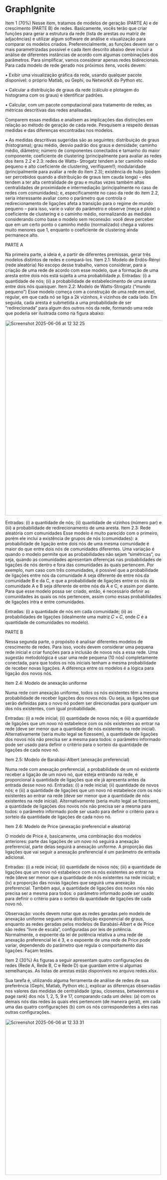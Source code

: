 # GraphIgnite

Item 1 (70%)
Nesse item, tratamos de modelos de geração (PARTE A) e de crescimento (PARTE B) de redes. Basicamente, vocês terão
que criar funções para gerar a estrutura da rede (lista de arestas ou matriz de adjacências) e utilizar algum software de
análise e visualização para comparar os modelos criados. Preferencialmente, as funções devem ser o mais parametrizadas
possível e cada item descrito abaixo deve incluir a análise de diferentes instâncias de acordo com algumas combinações
dos parâmetros. Para simplificar, vamos considerar apenas redes bidirecionais.
Para cada modelo de rede gerado nos próximos itens, vocês devem:

• Exibir uma visualização gráfica da rede, usando qualquer pacote disponível: o próprio Matlab, ou Gephi, ou
NetworkX do Python etc.

• Calcular a distribuição de graus da rede (cálculo e plotagem do histograma com os graus) e identificar padrões.

• Calcular, com um pacote computacional para tratamento de redes, as métricas descritivas das redes analisadas.

Comparem essas medidas e analisem as implicações das distinções em relação ao método de geração de cada
rede. Pesquisem a respeito dessas medidas e das diferenças encontradas nos modelos.

• As medidas descritivas sugeridas são as seguintes: distribuição de graus (histograma); grau médio, desvio padrão
dos graus e densidade; caminho médio, diâmetro; número de componentes conectados e tamanho do maior
componente; coeficiente de clustering (principalmente para avaliar as redes dos itens 2.2 e 2.3: redes de Watts-
Strogatz tendem a ter caminho médio pequeno e alto coeficiente de clustering, verifiquem!); modularidade
(principalmente para avaliar a rede do item 2.3); existência de hubs (podem ser percebidos quando a distribuição
de graus tem cauda longa) – eles tendem a ter alta centralidade de grau e muitas vezes também altas
centralidades de proximidade e intermediação (principalmente no caso de redes com comunidades); e,
especificamente no caso da rede do item 2.2, seria interessante avaliar como o parâmetro que controla o
redirecionamento de ligações afeta a transição para o regime de mundo pequeno – para isso, varie o valor do
parâmetro e observe (meça e plote) o coeficiente de clustering e o caminho médio, normalizando as medidas
considerando como base o modelo sem reconexão: você deve perceber que em um certo ponto o caminho
médio (normalizado) chega a valores muito menores que 1, enquanto o coeficiente de clustering ainda
permanece alto.

PARTE A

Na primeira parte, a ideia é, a partir de diferentes premissas, gerar três modelos distintos de redes e compará-los.
Item 2.1: Modelo de Erdös-Rényi (rede aleatória)
No escopo desse trabalho, vamos considerar, para a criação de uma rede de acordo com esse modelo, que a formação de
uma aresta entre dois nós está sujeita a uma probabilidade 𝑝.
Entradas: (i) a quantidade de nós; (ii) a probabilidade de estabelecimento de uma aresta entre dois nós quaisquer.
Item 2.2: Modelo de Watts-Strogatz (“mundo pequeno”)
Esse modelo começa com a construção de uma rede em anel, regular, em que cada nó se liga a 2𝑘 vizinhos, 𝑘 vizinhos de
cada lado. Em seguida, cada aresta é submetida a uma probabilidade de ser “redirecionada” para algum dos outros nós da
rede, formando uma rede que poderia ser ilustrada como na figura abaixo:

<img width="628" alt="Screenshot 2025-06-06 at 12 32 25" src="https://github.com/user-attachments/assets/beb80321-bfde-4921-87b3-b12ebfdba6fa" />

Entradas: (i) a quantidade de nós; (ii) quantidade de vizinhos (número par) e (iii) a probabilidade de redirecionamento de
uma aresta.
Item 2.3: Rede aleatória com comunidades
Esse modelo é muito parecido com o primeiro, porém ele inclui a existência de grupos de nós (comunidades): a
probabilidade de ligação entre dois nós de uma mesma comunidade é maior do que entre dois nós de comunidades
diferentes. Uma variação é quando o modelo permite que as probabilidades não sejam “simétricas”, ou seja, quando as
comunidades apresentam diferenças nas probabilidades de ligações de nós dentro e fora das comunidades às quais
pertencem. Por exemplo, num caso com três comunidades, é possível que a probabilidade de ligações entre nós da
comunidade A seja diferente de entre nós da comunidade B e da C, e que a probabilidade de ligações entre os nós da
comunidade A e B seja diferente de entre nós da A e C, e assim por diante. Para que esse modelo possa ser criado, então,
é necessário definir as comunidades às quais os nós pertencem, assim como essas probabilidades de ligações intra e entre
comunidades.

Entradas: (i) a quantidade de nós em cada comunidade; (ii) as probabilidades de ligações (idealmente uma matriz 𝐶 × 𝐶,
onde 𝐶 é a quantidade de comunidades no modelo).

PARTE B

Nessa segunda parte, o propósito é analisar diferentes modelos de crescimento de redes. Para isso, vocês devem considerar
uma pequena rede inicial e criar funções para a inclusão de novos nós a essa rede. Uma sugestão metodológica é usar uma
rede pequena (10 nós) completamente conectada, para que todos os nós iniciais tenham a mesma probabilidade de receber
novas ligações. A diferença entre os modelos é a lógica para ligação dos novos nós.

Item 2.4: Modelo de anexação uniforme

Numa rede com anexação uniforme, todos os nós existentes têm a mesma probabilidade de receber ligações dos novos
nós. Ou seja, as ligações que serão definidas para o novo nó podem ser direcionadas para qualquer um dos nós
existentes, com igual probabilidade.

Entradas: (i) a rede inicial; (ii) quantidade de novos nós; e (iii) a quantidade de ligações que um novo nó estabelece com os
nós existentes ao entrar na rede (deve ser menor que a quantidade de nós existentes na rede inicial). Alternativamente
(seria muito legal se fizessem), a quantidade de ligações dos novos nós não precisa ser a mesma para todos: o parâmetro
informado pode ser usado para definir o critério para o sorteio da quantidade de ligações de cada novo nó.

Item 2.5: Modelo de Barabási-Albert (anexação preferencial)

Numa rede com anexação preferencial, a probabilidade de um nó existente receber a ligação de um novo nó, que esteja
entrando na rede, é proporcional à quantidade de ligações que ele já apresenta antes da entrada desse novo nó.
Entradas: (i) a rede inicial; (ii) quantidade de novos nós; e (iii) a quantidade de ligações que um novo nó estabelece com os
nós existentes ao entrar na rede (deve ser menor que a quantidade de nós existentes na rede inicial). Alternativamente
(seria muito legal se fizessem), a quantidade de ligações dos novos nós não precisa ser a mesma para todos: o parâmetro
informado pode ser usado para definir o critério para o sorteio da quantidade de ligações de cada novo nó.

Item 2.6: Modelo de Price (anexação preferencial e aleatória)

O modelo de Price é, basicamente, uma combinação dos modelos anteriores: parte das ligações de um novo nó seguirá a
anexação preferencial, parte delas seguirá a anexação uniforme. A proporção das ligações que vai seguir a anexação
preferencial é um parâmetro de entrada adicional.

Entradas: (i) a rede inicial; (ii) quantidade de novos nós; (iii) a quantidade de ligações que um novo nó estabelece com os
nós existentes ao entrar na rede (deve ser menor que a quantidade de nós existentes na rede inicial); e (iv) a proporção das
novas ligações que seguirá uma anexação preferencial. Também aqui, a quantidade de ligações dos novos nós não precisa
ser a mesma para todos: o parâmetro informado pode ser usado para definir o critério para o sorteio da quantidade de
ligações de cada novo nó.

Observação: vocês devem notar que as redes geradas pelo modelo de anexação uniforme seguem uma
distribuição exponencial de graus, enquanto as redes geradas pelos modelos de Barabási-Albert e de
Price são redes “livre de escala”, configuradas por leis de potência. Normalmente, o expoente da lei de
potência relativa a uma rede de anexação preferencial lei é 3, e o expoente de uma rede de Price pode
variar, dependendo do parâmetro que regula o comportamento das ligações. Façam testes.

Item 2 (30%)
As figuras a seguir apresentam quatro configurações de redes (Rede A, Rede B, C e Rede D) que guardam entre si algumas semelhanças. As listas de arestas estão disponíveis no arquivo redes.xlsx.

Sua tarefa é, utilizando alguma ferramenta de análise de redes de sua preferência (Gephi, Matlab, Python etc.), explicar as
diferenças observadas nos valores das medidas de centralidade (grau, closeness, betweenness e page rank) dos nós
1, 2, 5, 9 e 17, comparando cada um deles:
(a) com os demais nós das redes às quais eles pertencem (de maneira geral), em cada uma das quatro configurações
(b) com os nós correspondentes a eles nas outras configurações.

<img width="501" alt="Screenshot 2025-06-06 at 12 33 31" src="https://github.com/user-attachments/assets/6836d01e-6c24-41ae-92dc-5696d846669f" />

